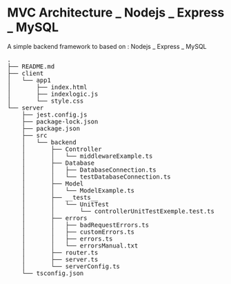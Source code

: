 # MVC Architecture _ Nodejs _ Express _ MySQL

A simple backend framework to based on : Nodejs _ Express _ MySQL 

<pre>
.
├── README.md
├── client
│   └── app1
│       ├── index.html
│       ├── indexlogic.js
│       └── style.css
└── server
    ├── jest.config.js
    ├── package-lock.json
    ├── package.json
    ├── src
    │   └── backend
    │       ├── Controller
    │       │   └── middlewareExample.ts
    │       ├── Database
    │       │   ├── DatabaseConnection.ts
    │       │   └── testDatabaseConnection.ts
    │       ├── Model
    │       │   └── ModelExample.ts
    │       ├── __tests__
    │       │   └── UnitTest
    │       │       └── controllerUnitTestExemple.test.ts
    │       ├── errors
    │       │   ├── badRequestErrors.ts
    │       │   ├── customErrors.ts
    │       │   ├── errors.ts
    │       │   └── errorsManual.txt
    │       ├── router.ts
    │       ├── server.ts
    │       └── serverConfig.ts
    └── tsconfig.json
</pre>